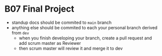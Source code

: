 # B07 Final Project

- standup docs should be commited to `main` branch
- anything else should be commited to each your personal branch derived from `dev`
  - when you finish developing your branch, create a pull request and add scrum master as Reviewer
  - then scrum master will review it and merge it to dev